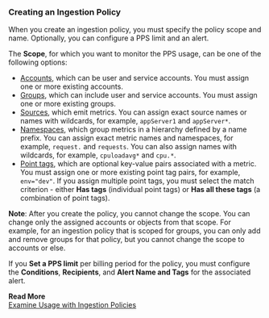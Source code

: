 ### Creating an Ingestion Policy
When you create an ingestion policy, you must specify the policy scope and name. Optionally, you can configure a PPS limit and an alert.

The **Scope**, for which you want to monitor the PPS usage, can be one of the following options:

* [Accounts](http://docs.wavefront.com/authorization-faq.html#what-are-user--service-accounts), which can be user and service accounts. You must assign one or more existing accounts.
* [Groups](http://docs.wavefront.com/users_roles.html#create-a-group), which can include user and service accounts. You must assign one or more existing groups.
* [Sources](http://docs.wavefront.com/sources_managing.html), which emit metrics. You can assign exact source names or names with wildcards, for example, <code>appServer1</code> and <code>appServer*</code>.
* [Namespaces](http://docs.wavefront.com/metrics_managing.html#metrics-browser), which group metrics in a hierarchy defined by a name prefix. You can assign exact metric names and namespaces, for example, <code>request.</code> and <code>requests</code>. You can also assign names with wildcards, for example, <code>cpuloadavg*</code> and <code>cpu.*</code>.
* [Point tags](http://docs.wavefront.com/metrics_managing.html#time-series-with-tags), which are optional key-value pairs associated with a metric. You must assign one or more existing point tag pairs, for example, <code>env="dev"</code>. If you assign multiple point tags, you must select the match criterion - either **Has tags** (individual point tags) or **Has all these tags** (a combination of point tags).

**Note**: After you create the policy, you cannot change the scope. You can change only the assigned accounts or objects from that scope. For example, for an ingestion policy that is scoped for groups, you can only add and remove groups for that policy, but you cannot change the scope to accounts or else.
    
If you **Set a PPS limit** per billing period for the policy, you must configure the **Conditions**, **Recipients**, and **Alert Name and Tags** for the associated alert.

**Read More**<br/>
[Examine Usage with Ingestion Policies](https://docs.wavefront.com/ingestion_policies.html)
